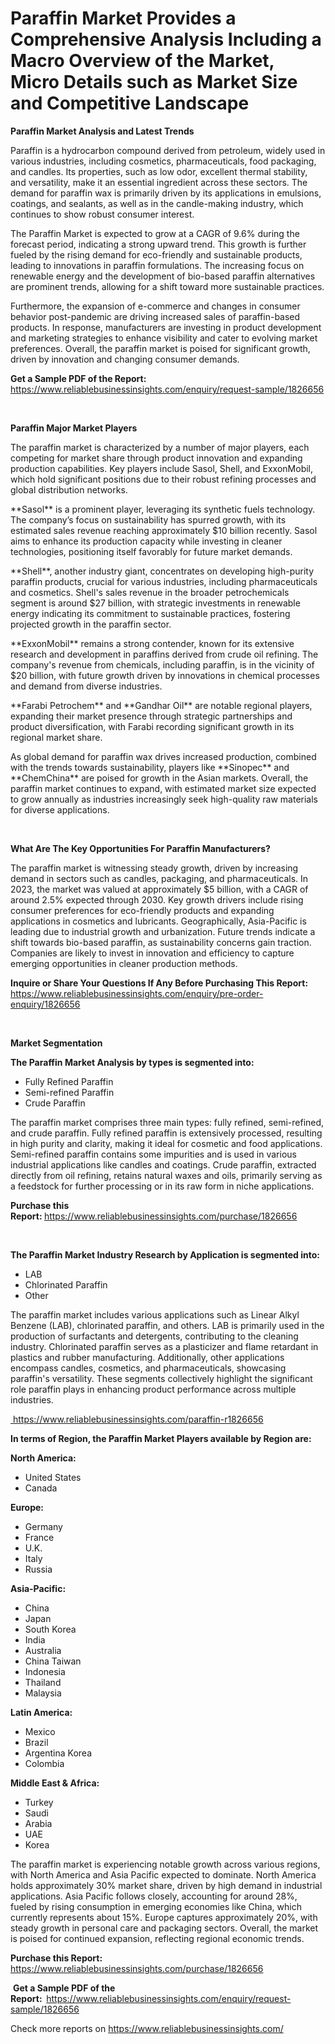 <p><h1>Paraffin Market Provides a Comprehensive Analysis Including a Macro Overview of the Market, Micro Details such as Market Size and Competitive Landscape</h1></p><p><strong>Paraffin Market Analysis and Latest Trends</strong></p>
<p><p>Paraffin is a hydrocarbon compound derived from petroleum, widely used in various industries, including cosmetics, pharmaceuticals, food packaging, and candles. Its properties, such as low odor, excellent thermal stability, and versatility, make it an essential ingredient across these sectors. The demand for paraffin wax is primarily driven by its applications in emulsions, coatings, and sealants, as well as in the candle-making industry, which continues to show robust consumer interest.</p><p>The Paraffin Market is expected to grow at a CAGR of 9.6% during the forecast period, indicating a strong upward trend. This growth is further fueled by the rising demand for eco-friendly and sustainable products, leading to innovations in paraffin formulations. The increasing focus on renewable energy and the development of bio-based paraffin alternatives are prominent trends, allowing for a shift toward more sustainable practices.</p><p>Furthermore, the expansion of e-commerce and changes in consumer behavior post-pandemic are driving increased sales of paraffin-based products. In response, manufacturers are investing in product development and marketing strategies to enhance visibility and cater to evolving market preferences. Overall, the paraffin market is poised for significant growth, driven by innovation and changing consumer demands.</p></p>
<p><strong>Get a Sample PDF of the Report:&nbsp;</strong> <a href="https://www.reliablebusinessinsights.com/enquiry/request-sample/1826656?utm_campaign=2768&utm_medium=2&utm_source=Github&utm_content=ia&utm_term=01042025&utm_id=paraffin">https://www.reliablebusinessinsights.com/enquiry/request-sample/1826656</a></p>
<p>&nbsp;</p>
<p><strong>Paraffin Major Market Players</strong></p>
<p><p>The paraffin market is characterized by a number of major players, each competing for market share through product innovation and expanding production capabilities. Key players include Sasol, Shell, and ExxonMobil, which hold significant positions due to their robust refining processes and global distribution networks.</p><p>**Sasol** is a prominent player, leveraging its synthetic fuels technology. The company’s focus on sustainability has spurred growth, with its estimated sales revenue reaching approximately $10 billion recently. Sasol aims to enhance its production capacity while investing in cleaner technologies, positioning itself favorably for future market demands.</p><p>**Shell**, another industry giant, concentrates on developing high-purity paraffin products, crucial for various industries, including pharmaceuticals and cosmetics. Shell's sales revenue in the broader petrochemicals segment is around $27 billion, with strategic investments in renewable energy indicating its commitment to sustainable practices, fostering projected growth in the paraffin sector.</p><p>**ExxonMobil** remains a strong contender, known for its extensive research and development in paraffins derived from crude oil refining. The company's revenue from chemicals, including paraffin, is in the vicinity of $20 billion, with future growth driven by innovations in chemical processes and demand from diverse industries.</p><p>**Farabi Petrochem** and **Gandhar Oil** are notable regional players, expanding their market presence through strategic partnerships and product diversification, with Farabi recording significant growth in its regional market share.</p><p>As global demand for paraffin wax drives increased production, combined with the trends towards sustainability, players like **Sinopec** and **ChemChina** are poised for growth in the Asian markets. Overall, the paraffin market continues to expand, with estimated market size expected to grow annually as industries increasingly seek high-quality raw materials for diverse applications.</p></p>
<p>&nbsp;</p>
<p><strong>What Are The Key Opportunities For Paraffin Manufacturers?</strong></p>
<p><p>The paraffin market is witnessing steady growth, driven by increasing demand in sectors such as candles, packaging, and pharmaceuticals. In 2023, the market was valued at approximately $5 billion, with a CAGR of around 2.5% expected through 2030. Key growth drivers include rising consumer preferences for eco-friendly products and expanding applications in cosmetics and lubricants. Geographically, Asia-Pacific is leading due to industrial growth and urbanization. Future trends indicate a shift towards bio-based paraffin, as sustainability concerns gain traction. Companies are likely to invest in innovation and efficiency to capture emerging opportunities in cleaner production methods.</p></p>
<p><strong>Inquire or Share Your Questions If Any Before Purchasing This Report:</strong> <a href="https://www.reliablebusinessinsights.com/enquiry/pre-order-enquiry/1826656?utm_campaign=2768&utm_medium=2&utm_source=Github&utm_content=ia&utm_term=01042025&utm_id=paraffin">https://www.reliablebusinessinsights.com/enquiry/pre-order-enquiry/1826656</a></p>
<p>&nbsp;</p>
<p><strong>Market Segmentation</strong></p>
<p><strong>The Paraffin Market Analysis by types is segmented into:</strong></p>
<p><ul><li>Fully Refined Paraffin</li><li>Semi-refined Paraffin</li><li>Crude Paraffin</li></ul></p>
<p><p>The paraffin market comprises three main types: fully refined, semi-refined, and crude paraffin. Fully refined paraffin is extensively processed, resulting in high purity and clarity, making it ideal for cosmetic and food applications. Semi-refined paraffin contains some impurities and is used in various industrial applications like candles and coatings. Crude paraffin, extracted directly from oil refining, retains natural waxes and oils, primarily serving as a feedstock for further processing or in its raw form in niche applications.</p></p>
<p><strong>Purchase this Report:&nbsp;</strong><a href="https://www.reliablebusinessinsights.com/purchase/1826656?utm_campaign=2768&utm_medium=2&utm_source=Github&utm_content=ia&utm_term=01042025&utm_id=paraffin">https://www.reliablebusinessinsights.com/purchase/1826656</a></p>
<p>&nbsp;</p>
<p><strong>The Paraffin Market Industry Research by Application is segmented into:</strong></p>
<p><ul><li>LAB</li><li>Chlorinated Paraffin</li><li>Other</li></ul></p>
<p><p>The paraffin market includes various applications such as Linear Alkyl Benzene (LAB), chlorinated paraffin, and others. LAB is primarily used in the production of surfactants and detergents, contributing to the cleaning industry. Chlorinated paraffin serves as a plasticizer and flame retardant in plastics and rubber manufacturing. Additionally, other applications encompass candles, cosmetics, and pharmaceuticals, showcasing paraffin's versatility. These segments collectively highlight the significant role paraffin plays in enhancing product performance across multiple industries.</p></p>
<p><a href="https://www.reliablebusinessinsights.com/paraffin-r1826656?utm_campaign=2768&utm_medium=2&utm_source=Github&utm_content=ia&utm_term=01042025&utm_id=paraffin">&nbsp;https://www.reliablebusinessinsights.com/paraffin-r1826656</a></p>
<p><strong>In terms of Region, the Paraffin Market Players available by Region are:</strong></p>
<p>
    <p> <strong> North America: </strong>
        <ul>
            <li>United States</li>
            <li>Canada</li>
        </ul>
        </p> 
    <p> <strong> Europe: </strong>
        <ul>
            <li>Germany</li>
            <li>France</li>
            <li>U.K.</li>
            <li>Italy</li>
            <li>Russia</li>
        </ul>
        </p> 
    <p> <strong> Asia-Pacific: </strong>
        <ul>
            <li>China</li>
            <li>Japan</li>
            <li>South Korea</li>
            <li>India</li>
            <li>Australia</li>
            <li>China Taiwan</li>
            <li>Indonesia</li>
            <li>Thailand</li>
            <li>Malaysia</li>
        </ul>
        </p> 
    <p> <strong> Latin America: </strong>
        <ul>
            <li>Mexico</li>
            <li>Brazil</li>
            <li>Argentina Korea</li>
            <li>Colombia</li>
        </ul>
        </p> 
    <p> <strong> Middle East & Africa: </strong>
        <ul>
            <li>Turkey</li>
            <li>Saudi</li>
            <li>Arabia</li>
            <li>UAE</li>
            <li>Korea</li>
        </ul>
    </p>
    </p>
<p><p>The paraffin market is experiencing notable growth across various regions, with North America and Asia Pacific expected to dominate. North America holds approximately 30% market share, driven by high demand in industrial applications. Asia Pacific follows closely, accounting for around 28%, fueled by rising consumption in emerging economies like China, which currently represents about 15%. Europe captures approximately 20%, with steady growth in personal care and packaging sectors. Overall, the market is poised for continued expansion, reflecting regional economic trends.</p></p>
<p><strong>Purchase this Report: </strong><a href="https://www.reliablebusinessinsights.com/purchase/1826656?utm_campaign=2768&utm_medium=2&utm_source=Github&utm_content=ia&utm_term=01042025&utm_id=paraffin">https://www.reliablebusinessinsights.com/purchase/1826656</a></p>
<p>&nbsp;<strong>Get a Sample PDF of the Report:&nbsp;&nbsp;</strong><a href="https://www.reliablebusinessinsights.com/enquiry/request-sample/1826656?utm_campaign=2768&utm_medium=2&utm_source=Github&utm_content=ia&utm_term=01042025&utm_id=paraffin">https://www.reliablebusinessinsights.com/enquiry/request-sample/1826656</a></p>
<p><strong></strong></p>
<p>Check more reports on <a href="https://www.reliablebusinessinsights.com/?utm_campaign=2768&utm_medium=2&utm_source=Github&utm_content=ia&utm_term=01042025&utm_id=paraffin">https://www.reliablebusinessinsights.com/</a></p>